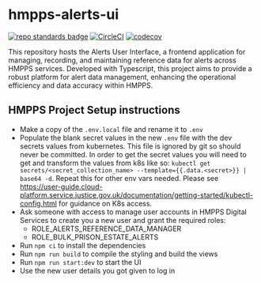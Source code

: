 # hmpps-alerts-ui
[![repo standards badge](https://img.shields.io/badge/endpoint.svg?&style=flat&logo=github&url=https%3A%2F%2Foperations-engineering-reports.cloud-platform.service.justice.gov.uk%2Fapi%2Fv1%2Fcompliant_public_repositories%2Fhmpps-alerts-ui)](https://operations-engineering-reports.cloud-platform.service.justice.gov.uk/public-report/hmpps-alerts-ui "Link to report")
[![CircleCI](https://circleci.com/gh/ministryofjustice/hmpps-alerts-ui/tree/main.svg?style=svg)](https://circleci.com/gh/ministryofjustice/hmpps-alerts-ui)
[![codecov](https://codecov.io/github/ministryofjustice/hmpps-alerts-ui/branch/main/graph/badge.svg)](https://codecov.io/github/ministryofjustice/hmpps-alerts-ui)

This repository hosts the Alerts User Interface, a frontend application for managing, recording, and maintaining reference data for alerts across HMPPS services. Developed with Typescript, this project aims to provide a robust platform for alert data management, enhancing the operational efficiency and data accuracy within HMPPS.

## HMPPS Project Setup instructions

  * Make a copy of the `.env.local` file and rename it to `.env`
  * Populate the blank secret values in the new `.env` file with the dev secrets values from kubernetes. This file is ignored by git so should never be committed. In order to get the secret values you will need to get and transform the values from k8s like so: `kubectl get secrets/<secret_collection_name> --template={{.data.<secret>}} | base64 -d`. Repeat this for other env vars needed. Please see https://user-guide.cloud-platform.service.justice.gov.uk/documentation/getting-started/kubectl-config.html for guidance on K8s access.
  * Ask someone with access to manage user accounts in HMPPS Digital Services to create you a new user and grant the required roles:
    * ROLE_ALERTS_REFERENCE_DATA_MANAGER
    * ROLE_BULK_PRISON_ESTATE_ALERTS
  * Run `npm ci` to install the dependencies
  * Run `npm run build` to compile the styling and build the views
  * Run `npm run start:dev` to start the UI
  * Use the new user details you got given to log in
